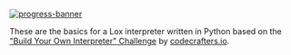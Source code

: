 [![progress-banner](https://backend.codecrafters.io/progress/interpreter/3c597f7e-6acf-40bf-b402-8db24fc645af)](https://app.codecrafters.io/users/codecrafters-bot?r=2qF)

These are the basics for a Lox interpreter written in Python based on the
["Build Your Own Interpreter" Challenge](https://app.codecrafters.io/courses/interpreter/overview) by [codecrafters.io](https://codecrafters.io).

